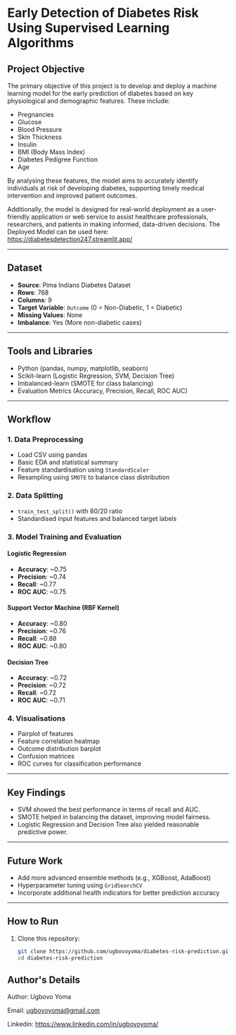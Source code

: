 # Early Detection of Diabetes Risk Using Supervised Learning Algorithms

## Project Objective

The primary objective of this project is to develop and deploy a machine learning model for the early prediction of diabetes based on key physiological and demographic features. These include:

- Pregnancies  
- Glucose  
- Blood Pressure  
- Skin Thickness  
- Insulin  
- BMI (Body Mass Index)  
- Diabetes Pedigree Function  
- Age  

By analysing these features, the model aims to accurately identify individuals at risk of developing diabetes, supporting timely medical intervention and improved patient outcomes.

Additionally, the model is designed for real-world deployment as a user-friendly application or web service to assist healthcare professionals, researchers, and patients in making informed, data-driven decisions. The Deployed Model can be used here: https://diabetesdetection247.streamlit.app/

---

## Dataset

- **Source**: Pima Indians Diabetes Dataset  
- **Rows**: 768  
- **Columns**: 9  
- **Target Variable**: `Outcome` (0 = Non-Diabetic, 1 = Diabetic)  
- **Missing Values**: None  
- **Imbalance**: Yes (More non-diabetic cases)

---

## Tools and Libraries

- Python (pandas, numpy, matplotlib, seaborn)
- Scikit-learn (Logistic Regression, SVM, Decision Tree)
- Imbalanced-learn (SMOTE for class balancing)
- Evaluation Metrics (Accuracy, Precision, Recall, ROC AUC)

---

## Workflow

### 1. Data Preprocessing
- Load CSV using pandas
- Basic EDA and statistical summary
- Feature standardisation using `StandardScaler`
- Resampling using `SMOTE` to balance class distribution

### 2. Data Splitting
- `train_test_split()` with 80/20 ratio
- Standardised input features and balanced target labels

### 3. Model Training and Evaluation

#### Logistic Regression
- **Accuracy**: ~0.75  
- **Precision**: ~0.74  
- **Recall**: ~0.77  
- **ROC AUC**: ~0.75  

#### Support Vector Machine (RBF Kernel)
- **Accuracy**: ~0.80  
- **Precision**: ~0.76  
- **Recall**: ~0.88  
- **ROC AUC**: ~0.80  

#### Decision Tree
- **Accuracy**: ~0.72  
- **Precision**: ~0.72  
- **Recall**: ~0.72  
- **ROC AUC**: ~0.71  

### 4. Visualisations
- Pairplot of features
- Feature correlation heatmap
- Outcome distribution barplot
- Confusion matrices
- ROC curves for classification performance

---

## Key Findings

- SVM showed the best performance in terms of recall and AUC.
- SMOTE helped in balancing the dataset, improving model fairness.
- Logistic Regression and Decision Tree also yielded reasonable predictive power.

---

## Future Work

- Add more advanced ensemble methods (e.g., XGBoost, AdaBoost)
- Hyperparameter tuning using `GridSearchCV`
- Incorporate additional health indicators for better prediction accuracy

---

## How to Run

1. Clone this repository:
   ```bash
   git clone https://github.com/ugbovoyoma/diabetes-risk-prediction.git
   cd diabetes-risk-prediction

## Author's Details
Author: Ugbovo Yoma

Email: ugbovoyoma@gmail.com

Linkedin: https://www.linkedin.com/in/ugbovoyoma/   
